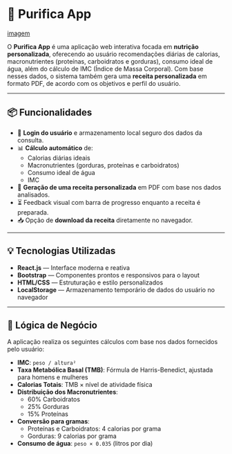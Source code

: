 # 🥗 Purifica App

[imagem](/preview.png)

O **Purifica App** é uma aplicação web interativa focada em **nutrição personalizada**, oferecendo ao usuário recomendações diárias de calorias, macronutrientes (proteínas, carboidratos e gorduras), consumo ideal de água, além do cálculo de IMC (Índice de Massa Corporal). Com base nesses dados, o sistema também gera uma **receita personalizada** em formato PDF, de acordo com os objetivos e perfil do usuário.

---

## 📦 Funcionalidades

- 🔐 **Login do usuário** e armazenamento local seguro dos dados da consulta.
- 📊 **Cálculo automático** de:
  - Calorias diárias ideais
  - Macronutrientes (gorduras, proteínas e carboidratos)
  - Consumo ideal de água
  - IMC
- 📄 **Geração de uma receita personalizada** em PDF com base nos dados analisados.
- ⏳ Feedback visual com barra de progresso enquanto a receita é preparada.
- 📥 Opção de **download da receita** diretamente no navegador.

---

## 💡 Tecnologias Utilizadas

- **React.js** — Interface moderna e reativa
- **Bootstrap** — Componentes prontos e responsivos para o layout
- **HTML/CSS** — Estruturação e estilo personalizados
- **LocalStorage** — Armazenamento temporário de dados do usuário no navegador

---

## 🧠 Lógica de Negócio

A aplicação realiza os seguintes cálculos com base nos dados fornecidos pelo usuário:

- **IMC**: `peso / altura²`
- **Taxa Metabólica Basal (TMB)**: Fórmula de Harris-Benedict, ajustada para homens e mulheres
- **Calorias Totais**: TMB × nível de atividade física
- **Distribuição dos Macronutrientes**:
  - 60% Carboidratos
  - 25% Gorduras
  - 15% Proteínas
- **Conversão para gramas**:
  - Proteínas e Carboidratos: 4 calorias por grama
  - Gorduras: 9 calorias por grama
- **Consumo de água**: `peso × 0.035` (litros por dia)
